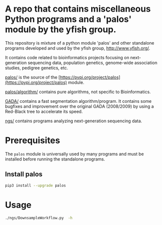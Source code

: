 # A repo that contains miscellaneous Python programs and a 'palos' module by the yfish group.

This repository is mixture of a python module 'palos' and other standalone programs developed and used by the yfish group, http://www.yfish.org/.

It contains code related to bioinformatics projects focusing on next-generation sequencing data, population genetics, genome-wide association studies, pedigree genetics, etc.

[palos/](palos/) is the source of the [https://pypi.org/project/palos](https://pypi.org/project/palos) module. 

[palos/algorithm/](palos/algorithm/) contains pure algorithms, not specific to Bioinformatics.


[GADA/](GADA/) contains a fast segmentation algorithm/program. It contains some bugfixes and improvement over the original GADA (2008/2009) by using a Red-Black tree to accelerate its speed.

[ngs/](ngs/) contains programs analyzing next-generation sequencing data.

# Prerequisites
The `palos` module is universally used by many programs and must be installed before running the standalone programs.

## Install palos

```sh
pip3 install --upgrade palos
```

# Usage


```sh
./ngs/DownsampleWorkflow.py  -h
```
